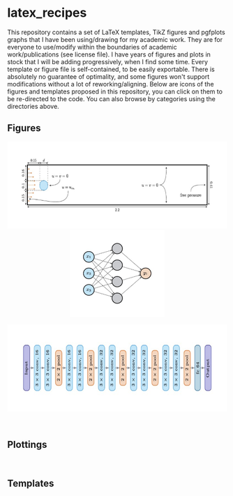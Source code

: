 # latex_recipes

This repository contains a set of LaTeX templates, TikZ figures and pgfplots graphs that I have been using/drawing for my academic work.
They are for everyone to use/modify within the boundaries of academic work/publications (see license file). I have years of figures and plots in stock that I will be adding progressively, when I find some time. Every template or figure file is self-contained, to be easily exportable. There is absolutely no guarantee of optimality, and some figures won't support modifications without a lot of reworking/aligning. Below are icons of the figures and templates proposed in this repository, you can click on them to be re-directed to the code. You can also browse by categories using the directories above.

## Figures

<p align="center">
  <a href="figures/cfd/turek/turek.tex"><img height="200" alt="" src="figures/cfd/turek/turek.jpeg"></a>
  <a href="figures/neural_networks/simple_network/simple_network.tex"><img height="200" alt="" src="figures/neural_networks/simple_network/simple_network.jpeg"></a>
</p>
 
<p align="center">
  <a href="figures/neural_networks/large_network/large_network.tex"><img height="200" alt="" src="figures/neural_networks/large_network/large_network.jpeg"></a>
</p>

<p align="center">
  <a href="figures/schematics/workflow/workflow.tex"><img height="200" alt="" src="figures/schematics/workflow/workflow.jpeg"></a>
</p>

## Plottings

<p align="center">
  <a href="https://github.com/jviquerat/latex_recipes/blob/master/plottings/maths/rosenbrock_function/rosenbrock_function.tex"><img height="300" alt="" src="https://user-images.githubusercontent.com/44053700/114903812-75a33a00-9e17-11eb-8e34-33b3d3e7c6f1.jpg"></a>
  <a href="https://github.com/jviquerat/latex_recipes/blob/master/plottings/misc/cfef/cfef.tex"><img height="300" alt="" src="https://user-images.githubusercontent.com/44053700/121852838-537f4880-ccf0-11eb-845a-0db86008a0db.jpg"></a>
</p>

## Templates

<p align="center">
  <a href="https://github.com/jviquerat/latex_recipes/blob/master/templates/letter/letter.tex"><img height="400" alt="" src="https://user-images.githubusercontent.com/44053700/113108793-a7a48180-9205-11eb-826e-b4514c8b542f.jpg"></a>
  <a href="https://github.com/jviquerat/latex_recipes/blob/thesis/templates/thesis/main.tex"><img height="400" alt="" src="https://user-images.githubusercontent.com/44053700/121859512-128b3200-ccf8-11eb-92c2-fd8612d4392f.jpg"></a>
</p>
